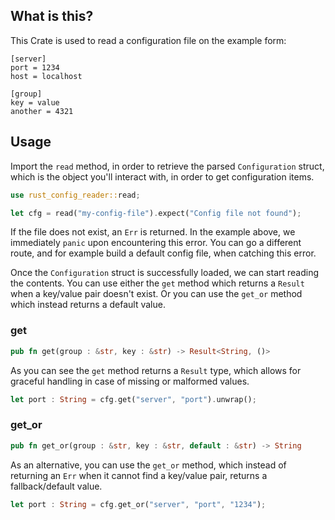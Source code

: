 ## What is this?
This Crate is used to read a configuration file on the example form:

````
[server]
port = 1234
host = localhost

[group]
key = value
another = 4321
````

## Usage
Import the ``read`` method, in order to retrieve the parsed ``Configuration`` struct, which
is the object you'll interact with, in order to get configuration items.

````rust
use rust_config_reader::read;

let cfg = read("my-config-file").expect("Config file not found");
````

If the file does not exist, an ``Err`` is returned. In the example above, we
immediately ``panic`` upon encountering this error. You can go a different route, and for example build a default
config file, when catching this error.

Once the ``Configuration`` struct is successfully loaded, we can start reading the contents.
You can use either the ``get`` method which returns a ``Result`` when a key/value pair doesn't exist. Or you
can use the ``get_or`` method which instead returns a default value.

### get
````rust
pub fn get(group : &str, key : &str) -> Result<String, ()>
````

As you can see the ``get`` method returns a ``Result`` type, which allows for graceful handling
in case of missing or malformed values.

````rust
let port : String = cfg.get("server", "port").unwrap();
````

### get_or
````rust
pub fn get_or(group : &str, key : &str, default : &str) -> String
````
As an alternative, you can use the ``get_or`` method, which instead of returning
an ``Err`` when it cannot find a key/value pair, returns a fallback/default value.

````rust
let port : String = cfg.get_or("server", "port", "1234");
````
